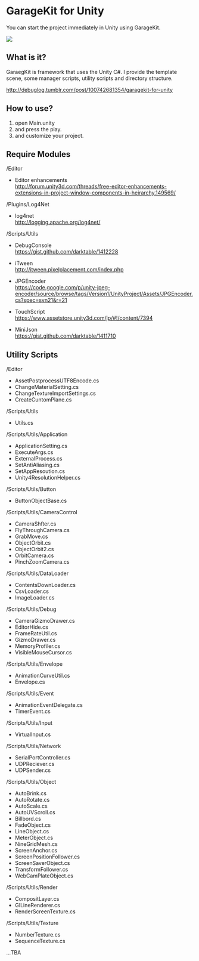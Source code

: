 GarageKit for Unity
===================
You can start the project immediately in Unity using GarageKit.

![](http://media.tumblr.com/1ad50e485e709219816e2cc0057d65b1/tumblr_inline_ndw8fqGnIb1qzb8ql.png)

## What is it?

GaraegKit is framework that uses the Unity C#. I provide the template scene, some manager scripts, utility scripts and directory structure.

http://debuglog.tumblr.com/post/100742681354/garagekit-for-unity

## How to use?

1. open Main.unity
2. and press the play.
3. and customize your project.

## Require Modules

/Editor

- Editor enhancements  
http://forum.unity3d.com/threads/free-editor-enhancements-extensions-in-project-window-components-in-heirarchy.149569/

/Plugins/Log4Net

- log4net  
http://logging.apache.org/log4net/

/Scripts/Utils

- DebugConsole  
https://gist.github.com/darktable/1412228

- iTween  
http://itween.pixelplacement.com/index.php

- JPGEncoder  
https://code.google.com/p/unity-jpeg-encoder/source/browse/tags/Version1/UnityProject/Assets/JPGEncoder.cs?spec=svn21&r=21

- TouchScript  
https://www.assetstore.unity3d.com/jp/#!/content/7394

- MiniJson  
https://gist.github.com/darktable/1411710

## Utility Scripts

/Editor

- AssetPostprocessUTF8Encode.cs
- ChangeMaterialSetting.cs
- ChangeTextureImportSettings.cs
- CreateCuntomPlane.cs

/Scripts/Utils

- Utils.cs

/Scripts/Utils/Application
  
- ApplicationSetting.cs
- ExecuteArgs.cs
- ExternalProcess.cs
- SetAntiAliasing.cs
- SetAppResoution.cs
- Unity4ResolutionHelper.cs

/Scripts/Utils/Button

- ButtonObjectBase.cs

/Scripts/Utils/CameraControl

- CameraShfter.cs
- FlyThroughCamera.cs
- GrabMove.cs
- ObjectOrbit.cs
- ObjectOrbit2.cs
- OrbitCamera.cs
- PinchZoomCamera.cs

/Scripts/Utils/DataLoader

- ContentsDownLoader.cs
- CsvLoader.cs
- ImageLoader.cs

/Scripts/Utils/Debug

- CameraGizmoDrawer.cs
- EditorHide.cs
- FrameRateUtil.cs
- GizmoDrawer.cs
- MemoryProfiler.cs
- VisibleMouseCursor.cs

/Scripts/Utils/Envelope

- AnimationCurveUtil.cs
- Envelope.cs

/Scripts/Utils/Event

- AnimationEventDelegate.cs
- TimerEvent.cs

/Scripts/Utils/Input

- VirtualInput.cs

/Scripts/Utils/Network

- SerialPortController.cs
- UDPReciever.cs
- UDPSender.cs

/Scripts/Utils/Object

- AutoBrink.cs
- AutoRotate.cs
- AutoScale.cs
- AutoUVScroll.cs
- Billbord.cs
- FadeObject.cs
- LineObject.cs
- MeterObject.cs
- NineGridMesh.cs
- ScreenAnchor.cs
- ScreenPositionFollower.cs
- ScreenSaverObject.cs
- TransformFollower.cs
- WebCamPlateObject.cs

/Scripts/Utils/Render

- CompositLayer.cs
- GlLineRenderer.cs
- RenderScreenTexture.cs

/Scripts/Utils/Texture

- NumberTexture.cs
- SequenceTexture.cs

...TBA
